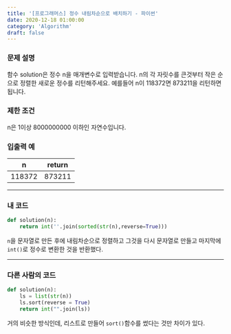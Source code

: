 ```yaml
---
title: '[프로그래머스] 정수 내림차순으로 배치하기 - 파이썬'
date: 2020-12-18 01:00:00
category: 'Algorithm'
draft: false
---
```

### 문제 설명
함수 solution은 정수 n을 매개변수로 입력받습니다. n의 각 자릿수를 큰것부터 작은 순으로 정렬한 새로운 정수를 리턴해주세요. 예를들어 n이 118372면 873211을 리턴하면 됩니다.


### 제한 조건
n은 1이상 8000000000 이하인 자연수입니다.


### 입출력 예
|n	|return|
|---|---|
|118372|	873211|

---


###  내 코드
```python
def solution(n):
    return int(''.join(sorted(str(n),reverse=True)))
```
`n`을 문자열로 만든 후에 내림차순으로 정렬하고 그것을 다시 문자열로 만들고 마지막에 `int()`로 정수로 변환한 것을 반환했다.


---


### 다른 사람의 코드
```python
def solution(n):
    ls = list(str(n))
    ls.sort(reverse = True)
    return int("".join(ls))

```
거의 비슷한 방식인데, 리스트로 만들어 `sort()`함수를 썼다는 것만 차이가 있다.
